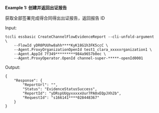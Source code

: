 **Example 1: 创建并返回出证报告**

获取全部签署完成得合同得出出证报告，返回报告 ID

Input: 

```
tccli essbasic CreateChannelFlowEvidenceReport --cli-unfold-argument  \
    --FlowId yDR0PUUhw8ahh****KyK18G1h3FK5ccC \
    --Agent.ProxyOrganizationOpenId test1_clara_xxxxxrganization1 \
    --Agent.AppId 7f349*********984a9657b0ec \
    --Agent.ProxyOperator.OpenId channel-super-*****-openId0001
```

Output: 
```
{
    "Response": {
        "ReportUrl": "",
        "Status": "EvidenceStatusSuccess",
        "ReportId": "yDRspUUgyxxxxxUur7PA0xEQpJXh2b",
        "RequestId": "s166141****028448367"
    }
}
```

